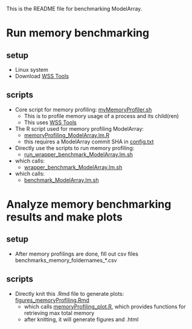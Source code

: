This is the README file for benchmarking ModelArray.

# Run memory benchmarking
## setup
* Linux system
* Download [WSS Tools](https://github.com/brendangregg/wss)

## scripts
* Core script for memory profiling: [myMemoryProfiler.sh](myMemoryProfiler.sh)
    * This is to profile memory usage of a process and its child(ren)
    * This uses [WSS Tools](https://github.com/brendangregg/wss)
* The R script used for memory profiling ModelArray:
    * [memoryProfiling_ModelArray.lm.R](memoryProfiling_ModelArray.lm.R)
    * this requires a ModelArray commit SHA in [config.txt](config.txt)
* Directly use the scripts to run memory profiling:
    * [run_wrapper_benchmark_ModelArray.lm.sh](run_wrapper_benchmark_ModelArray.lm.sh)
* which calls:
    * [wrapper_benchmark_ModelArray.lm.sh](wrapper_benchmark_ModelArray.lm.sh)
* which calls:
    * [benchmark_ModelArray.lm.sh](benchmark_ModelArray.lm.sh)


# Analyze memory benchmarking results and make plots
## setup
* After memory profilings are done, fill out csv files benchmarks_memory_foldernames_*.csv

## scripts
* Directly knit this .Rmd file to generate plots: [figures_memoryProfiling.Rmd](figures_memoryProfiling.Rmd)
    * which calls [memoryProfiling_plot.R](memoryProfiling_plot.R), which provides functions for retrieving max total memory
    * after knitting, it will generate figures and .html